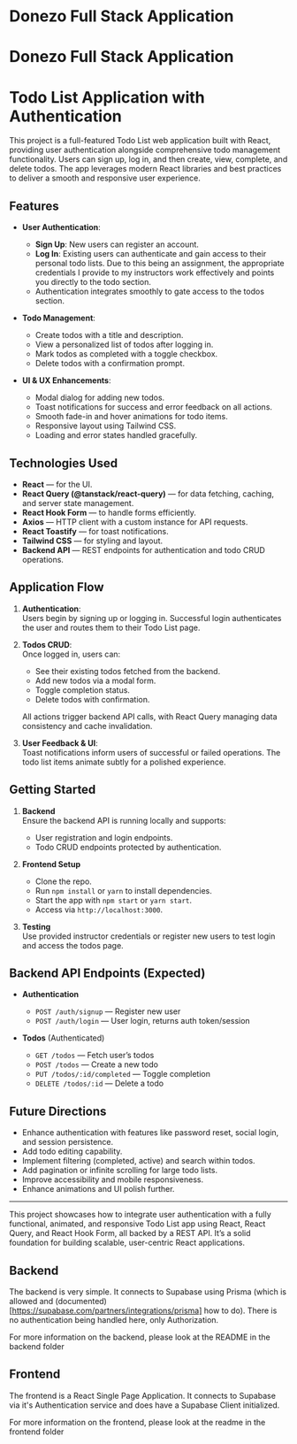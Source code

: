 # Donezo Full Stack Application

# Donezo Full Stack Application

# Todo List Application with Authentication

This project is a full-featured Todo List web application built with React, providing user authentication alongside comprehensive todo management functionality. Users can sign up, log in, and then create, view, complete, and delete todos. The app leverages modern React libraries and best practices to deliver a smooth and responsive user experience.

## Features

- **User Authentication**:  
  - **Sign Up**: New users can register an account.  
  - **Log In**: Existing users can authenticate and gain access to their personal todo lists. Due to this being an assignment, the appropriate credentials I provide to my instructors work effectively and points you directly to the todo section. 
  - Authentication integrates smoothly to gate access to the todos section.

- **Todo Management**:  
  - Create todos with a title and description.  
  - View a personalized list of todos after logging in.  
  - Mark todos as completed with a toggle checkbox.  
  - Delete todos with a confirmation prompt.  

- **UI & UX Enhancements**:  
  - Modal dialog for adding new todos.  
  - Toast notifications for success and error feedback on all actions.  
  - Smooth fade-in and hover animations for todo items.  
  - Responsive layout using Tailwind CSS.  
  - Loading and error states handled gracefully.

## Technologies Used

- **React** — for the UI.  
- **React Query (@tanstack/react-query)** — for data fetching, caching, and server state management.  
- **React Hook Form** — to handle forms efficiently.  
- **Axios** — HTTP client with a custom instance for API requests.  
- **React Toastify** — for toast notifications.  
- **Tailwind CSS** — for styling and layout.  
- **Backend API** — REST endpoints for authentication and todo CRUD operations.

## Application Flow

1. **Authentication**:  
   Users begin by signing up or logging in. Successful login authenticates the user and routes them to their Todo List page.

2. **Todos CRUD**:  
   Once logged in, users can:  
   - See their existing todos fetched from the backend.  
   - Add new todos via a modal form.  
   - Toggle completion status.  
   - Delete todos with confirmation.  
   
   All actions trigger backend API calls, with React Query managing data consistency and cache invalidation.

3. **User Feedback & UI**:  
   Toast notifications inform users of successful or failed operations. The todo list items animate subtly for a polished experience.

## Getting Started

1. **Backend**  
   Ensure the backend API is running locally and supports:  
   - User registration and login endpoints.  
   - Todo CRUD endpoints protected by authentication.  

2. **Frontend Setup**  
   - Clone the repo.  
   - Run `npm install` or `yarn` to install dependencies.  
   - Start the app with `npm start` or `yarn start`.  
   - Access via `http://localhost:3000`.  

3. **Testing**  
   Use provided instructor credentials or register new users to test login and access the todos page.

## Backend API Endpoints (Expected)

- **Authentication**  
  - `POST /auth/signup` — Register new user  
  - `POST /auth/login` — User login, returns auth token/session  

- **Todos** (Authenticated)  
  - `GET /todos` — Fetch user’s todos  
  - `POST /todos` — Create a new todo  
  - `PUT /todos/:id/completed` — Toggle completion  
  - `DELETE /todos/:id` — Delete a todo  

## Future Directions

- Enhance authentication with features like password reset, social login, and session persistence.  
- Add todo editing capability.  
- Implement filtering (completed, active) and search within todos.  
- Add pagination or infinite scrolling for large todo lists.  
- Improve accessibility and mobile responsiveness.  
- Enhance animations and UI polish further.

---

This project showcases how to integrate user authentication with a fully functional, animated, and responsive Todo List app using React, React Query, and React Hook Form, all backed by a REST API. It’s a solid foundation for building scalable, user-centric React applications.


## Backend

The backend is very simple. It connects to Supabase using Prisma (which is allowed and (documented)[https://supabase.com/partners/integrations/prisma] how to do).
There is no authentication being handled here, only Authorization.

For more information on the backend, please look at the README in the backend folder 


## Frontend

The frontend is a React Single Page Application. It connects to Supabase via it's Authentication service and does have a Supabase Client initialized.

For more information on the frontend, please look at the readme in the frontend folder
